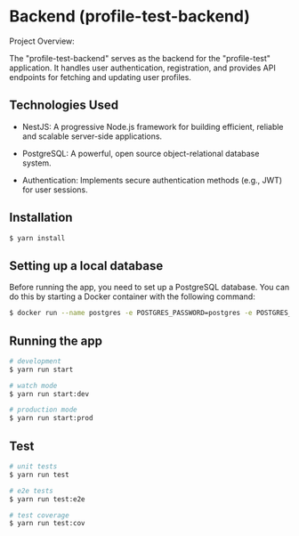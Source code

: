 # Backend (profile-test-backend)

Project Overview:

The "profile-test-backend" serves as the backend for the "profile-test" application. It handles user authentication, registration, and provides API endpoints for fetching and updating user profiles.

## Technologies Used

- NestJS: A progressive Node.js framework for building efficient, reliable and scalable server-side applications.

- PostgreSQL: A powerful, open source object-relational database system.

- Authentication: Implements secure authentication methods (e.g., JWT) for user sessions.

## Installation

```bash
$ yarn install
```

## Setting up a local database

Before running the app, you need to set up a PostgreSQL database. You can do this by starting a Docker container with the following command:

```bash
$ docker run --name postgres -e POSTGRES_PASSWORD=postgres -e POSTGRES_DB=profile-test -p 5432:5432 -d postgres
```

## Running the app

```bash
# development
$ yarn run start

# watch mode
$ yarn run start:dev

# production mode
$ yarn run start:prod
```

## Test

```bash
# unit tests
$ yarn run test

# e2e tests
$ yarn run test:e2e

# test coverage
$ yarn run test:cov
```
